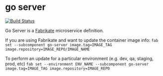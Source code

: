 # go server 

[![Build Status](https://dev.azure.com/abrig/bedrock_gitops/_apis/build/status/andrebriggs.fabrikate-go-server?branchName=master)](https://dev.azure.com/abrig/bedrock_gitops/_build/latest?definitionId=6&branchName=master)

Go Server is a [Fabrikate](https://github.com/Microsoft/fabrikate) microservice definition.

If you are using Fabrikate and want to update the container image info:
`fab set --subcomponent go-server image.tag=IMAGE_TAG image.repository=IMAGE_REPO/IMAGE_NAME`

To perform an update for a particular environment (e.g. dev, qa, staging, prod, etc)
`fab set --environment ENV_NAME --subcomponent go-server image.tag=IMAGE_TAG image.repository=IMAGE_REPO`